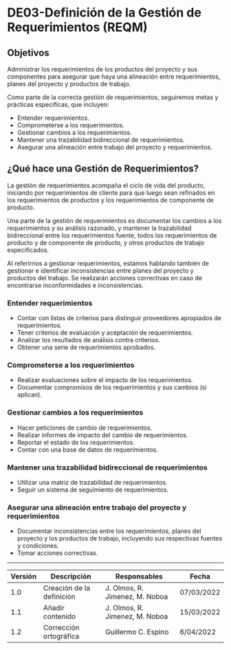 # DE03-Definición de la Gestión de Requerimientos (REQM)

## Objetivos

Administrar los requerimientos de los productos del proyecto y sus componentes para asegurar que haya una alineación entre requerimientos, planes del proyecto y productos de trabajo.

Como parte de la correcta gestión de requerimientos, seguiremos metas y prácticas específicas, que incluyen:
- Entender requerimientos.
- Comprometerse a los requerimientos.
- Gestionar cambios a los requerimientos.
- Mantener una trazabilidad bidireccional de requerimientos.
- Asegurar una alineación entre trabajo del proyecto y requerimientos.

## ¿Qué hace una Gestión de Requerimientos?

La gestión de requerimientos acompaña el ciclo de vida del producto, iniciando por requerimientos de cliente para que luego sean refinados en los requerimientos de productos y los requerimientos de componente de producto.

Una parte de la gestión de requerimientos es documentar los cambios a los requerimientos y su análisis razonado, y mantener la trazabilidad bidireccional entre los requerimientos fuente, todos los requerimientos de producto y de componente de producto, y otros productos de trabajo especificados.

Al referirnos a gestionar requerimientos, estamos hablando también de gestionar e identificar inconsistencias entre planes del proyecto y productos del trabajo. Se realizarán acciones correctivas en caso de encontrarse inconformidades e inconsistencias.

### Entender requerimientos   
- Contar con listas de criterios para distinguir proveedores apropiados de requerimientos.
- Tener criterios de evaluación y aceptación de requerimientos.
- Analizar los resultados de análisis contra criterios.
- Obtener una serie de requerimientos aprobados.


### Comprometerse a los requerimientos  
- Realizar evaluaciones sobre el impacto de los requerimientos.
- Documentar compromisos de los requerimientos y sus cambios (si aplican).


### Gestionar cambios a los requerimientos  
- Hacer peticiones de cambio de requerimientos.
- Realizar informes de impacto del cambio de requerimientos.
- Reportar el estado de los requerimientos.
- Contar con una base de datos de requerimientos.


### Mantener una trazabilidad bidireccional de requerimientos  
- Utilizar una matriz de trazabilidad de requerimientos.
- Seguir un sistema de seguimiento de requerimientos.


### Asegurar una alineación entre trabajo del proyecto y requerimientos  
- Documentar inconsistencias entre los requerimientos, planes del proyecto y los productos de trabajo, incluyendo sus respectivas fuentes y condiciones.
- Tomar acciones correctivas.





---



| Versión | Descripción                                  | Responsables     | Fecha      |
| ------- | -------------------------------------------- | ---------------- | ---------- |
| 1.0     | Creación de la definición                      | J. Olmos, R. Jimenez, M. Noboa | 07/03/2022 |
| 1.1     | Añadir contenido                        | J. Olmos, R. Jimenez, M. Noboa | 15/03/2022 |
| 1.2     | Corrección ortográfica                       | Guillermo C. Espino | 6/04/2022 |
 

[^1]: Las necesidades, expectativas, restricciones e interfaces de las partes interesadas se recopilan y traducen en requisitos de cliente.
[^2]: Los requisitos de cliente se analizan conjuntamente con el desarrollo
del concepto de operación para inferir conjuntos de requisitos más detallados y precisos llamados “requisitos de producto y de componente
de producto”.



